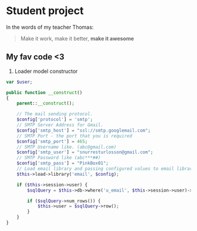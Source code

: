 # Student project

In the words of my teacher Thomas:
> Make it work, make it better, **make it awesome**

## My fav code <3
1. Loader model constructor
```php
var $user;

public function __construct()
{
	parent::__construct();

	// The mail sending protocol.
	$config['protocol'] = 'smtp';
	// SMTP Server Address for Gmail.
	$config['smtp_host'] = "ssl://smtp.googlemail.com";
	// SMTP Port - the port that you is required
	$config['smtp_port'] = 465;
	// SMTP Username like. (abc@gmail.com)
	$config['smtp_user'] = "snurresturlosson@gmail.com";
	// SMTP Password like (abc***##)
	$config['smtp_pass'] = "PinkBox01";
	// Load email library and passing configured values to email library
	$this->load->library('email', $config);

	if ($this->session->user) {
		$sqlQuery = $this->db->where('u_email', $this->session->user)->get('users');

		if ($sqlQuery->num_rows()) {
			$this->user = $sqlQuery->row();
		}
	}
}
```